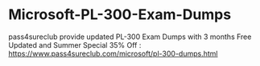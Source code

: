 # Microsoft-PL-300-Exam-Dumps
pass4sureclub provide updated PL-300 Exam Dumps with 3 months Free Updated and Summer Special 35% Off  : https://www.pass4sureclub.com/microsoft/pl-300-dumps.html
